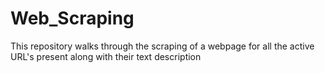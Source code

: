 # Web_Scraping
This repository walks through the scraping of a webpage for all the active URL's present along with their text description
